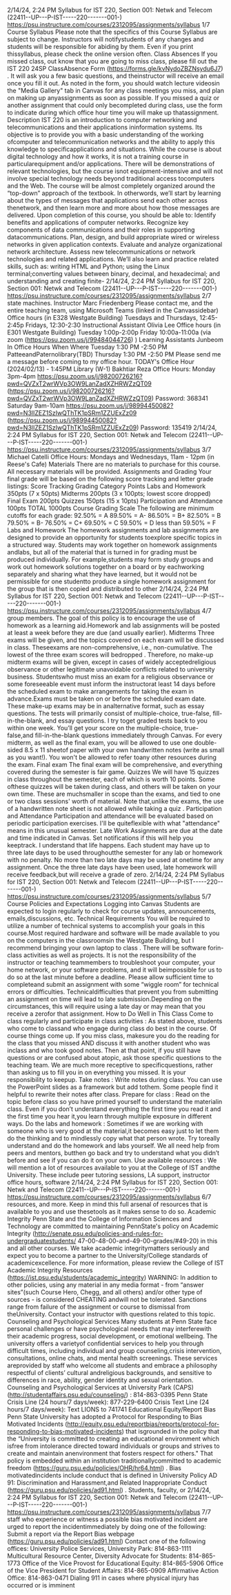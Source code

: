 2/14/24, 2:24 PM Syllabus for IST 220, Section 001: Netwk and Telecom (22411--UP---P-IST-----220-------001-)
https://psu.instructure.com/courses/2312095/assignments/syllabus 1/7
Course Syllabus
Please note that the specifics of this Course Syllabus are subject to change. Instructors will notifystudents of any changes and students will be responsible for abiding by them. Even if you print thissyllabus, please check the online version often.
Class Absences
If you missed class, out know that you are going to miss class, please fill out the
IST 220 24SP ClassAbsence Form (https://forms.gle/kvNydoZBZNsydu6J7)
. It will ask you a few basic questions, and theinstructor will receive an email once you fill it out. As noted in the form, you should watch lecture videosin the "Media Gallery" tab in Canvas for any class meetings you miss, and plan on making up anyassignments as soon as possible. If you missed a quiz or another assignment that could only becompleted during class, use the form to indicate during which office hour time you will make up thatassignment.
Description
IST 220 is an introduction to computer networking and telecommunications and their applications ininformation systems. Its objective is to provide you with a basic understanding of the working ofcomputer and telecommunication networks and the ability to apply this knowledge to specificapplications and situations.
While the course is about digital technology and how it works, it is not a training course in particularequipment and/or applications. There will be demonstrations of relevant technologies, but the course isnot equipment-intensive and will not involve special technology needs beyond traditional access tocomputers and the Web.
The course will be almost completely organized around the “top-down” approach of the textbook. In otherwords, we’ll start by learning about the types of messages that applications send each other across thenetwork, and then learn more and more about how those messages are delivered.
Upon completion of this course, you should be able to:
Identify benefits and applications of computer networks.
Recognize key components of data communications and their roles in supporting datacommunications.
Plan, design, and build appropriate wired or wireless networks in given application contexts.
Evaluate and analyze organizational network architecture.
Assess new telecommunications or network technologies and related applications.
We’ll also learn and practice related skills, such as: writing HTML and Python; using the Linux terminal;converting values between binary, decimal, and hexadecimal; and understanding and creating finite-
2/14/24, 2:24 PM Syllabus for IST 220, Section 001: Netwk and Telecom (22411--UP---P-IST-----220-------001-)
https://psu.instructure.com/courses/2312095/assignments/syllabus 2/7
state machines.
Instructor
Marc Friedenberg
Please contact me, and the entire teaching team, using Microsoft Teams (linked in the Canvassidebar)
Office hours (in E328 Westgate Building)
Tuesdays and Thursdays, 12:45-2:45p
Fridays, 12:30-2:30
Instructional Assistant
Olivia Lee
Office hours (in E301 Westgate Building)
Tuesday 1:00p-2:00p
Friday 10:00a-11:00a (via
zoom (https://psu.zoom.us/j/99484044726)
)
Learning Assistants
Junbeom In
Office Hours
When
Where
Tuesday
1:30 PM -2:50 PM
PatteeandPaternolibrary(TBD)
Thursday
1:30 PM -2:50 PM
Please send me a message before coming to my office hour.
TODAY's Office Hour (2024/02/13) - 1:45PM
Library (W-1)
Bakhtiar Reza
Office Hours:
Monday 3pm-4pm
https://psu.zoom.us/j/98200726216?pwd=QVZxT2wrWVp3OW9LanZadXZHRWZzQT09
(https://psu.zoom.us/j/98200726216?pwd=QVZxT2wrWVp3OW9LanZadXZHRWZzQT09)
Password: 368341
Saturday 9am-10am
https://psu.zoom.us/j/98994450082?pwd=N3lIZEZ1SzIwQThTK1pSRm1ZZUExZz09
(https://psu.zoom.us/j/98994450082?pwd=N3lIZEZ1SzIwQThTK1pSRm1ZZUExZz09)
Password: 135419
2/14/24, 2:24 PM Syllabus for IST 220, Section 001: Netwk and Telecom (22411--UP---P-IST-----220-------001-)
https://psu.instructure.com/courses/2312095/assignments/syllabus 3/7
Michael Catelli
Office Hours: Mondays and Wednesdays, 11am - 12pm (in Reese's Cafe)
Materials
There are no materials to purchase for this course. All necessary materials will be provided.
Assignments and Grading
Your final grade will be based on the following score tracking and letter grade listings:
Score Tracking
Grading Category
Points
Labs and Homework
350pts
(7 x 50pts)
Midterms
200pts
(3 x 100pts; lowest score dropped)
Final Exam
200pts
Quizzes
150pts
(15 x 10pts)
Participation and Attendance
100pts
TOTAL
1000pts
Course Grading Scale
The following are minimum cutoffs for each grade:
92.50% = A
89.50% = A-
86.50% = B+
82.50% = B
79.50% = B-
76.50% = C+
69.50% = C
59.50% = D
less than 59.50% = F
Labs and Homework
The homework assignments and lab assignments are designed to provide an opportunity for students toexplore specific topics in a structured way. Students may work together on homework assignments andlabs, but all of the material that is turned in for grading must be produced individually. For example,students may form study groups and work out homework solutions together on a board or by eachworking separately and sharing what they have learned, but it would not be permissible for one studentto produce a single homework assignment for the group that is then copied and distributed to other
2/14/24, 2:24 PM Syllabus for IST 220, Section 001: Netwk and Telecom (22411--UP---P-IST-----220-------001-)
https://psu.instructure.com/courses/2312095/assignments/syllabus 4/7
group members. The goal of this policy is to encourage the use of homework as a learning aid.Homework and lab assignments will be posted at least a week before they are due (and usually earlier).
Midterms
Three exams will be given, and the topics covered on each exam will be discussed in class. Theseexams are non-comprehensive, i.e., non-cumulative.
The lowest of the three exam scores will bedropped
. Therefore, no make-up midterm exams will be given, except in cases of widely acceptedreligious observance or other legitimate unavoidable conflicts related to university business. Studentswho must miss an exam for a religious observance or some foreseeable event must inform the instructorat least 14 days before the scheduled exam to make arrangements for taking the exam in advance.Exams must be taken on or before the scheduled exam date. These make-up exams may be in analternative format, such as essay questions.
The tests will primarily consist of multiple-choice, true-false, fill-in-the-blank, and essay questions. I try toget graded tests back to you within one week. You’ll get your score on the multiple-choice, true-false,and fill-in-the-blank questions immediately through Canvas.
For every midterm, as well as the final exam, you will be allowed to use one double-sided 8.5 x 11 sheetof paper with your own handwritten notes (write as small as you want!). You won't be allowed to refer toany other resources during the exam.
Final exam
The final exam will be comprehensive, and everything covered during the semester is fair game.
Quizzes
We will have 15 quizzes in class throughout the semester, each of which is worth 10 points. Some ofthese quizzes will be taken during class, and others will be taken on your own time. These are muchsmaller in scope than the exams, and tied to one or two class sessions' worth of material. Note that,unlike the exams,
the use of a handwritten note sheet is not allowed while taking a quiz
.
Participation and Attendance
Participation and attendance will be evaluated based on periodic participation exercises. I'll be quiteflexible with what "attendance" means in this unusual semester.
Late Work
Assignments are due at the date and time indicated in Canvas. Set notifications if this will help you keeptrack. I understand that life happens. Each student may have up to three late days to be used throughoutthe semester for any lab or homework with no penalty. No more than two late days may be used at onetime for any assignment. Once the three late days have been used, late homework will receive feedback,but will receive a grade of zero.
2/14/24, 2:24 PM Syllabus for IST 220, Section 001: Netwk and Telecom (22411--UP---P-IST-----220-------001-)
https://psu.instructure.com/courses/2312095/assignments/syllabus 5/7
Course Policies and Expectations
Logging into Canvas
Students are expected to login regularly to check for course updates, announcements, emails,discussions, etc.
Technical Requirements
You will be required to utilize a number of technical systems to accomplish your goals in this course.Most required hardware and software will be made available to you on the computers in the classroomsin the Westgate Building, but
I recommend bringing your own laptop to class
. There will be software forin-class activities as well as projects. It is not the responsibility of the instructor or teaching teammembers to troubleshoot your computer, your home network, or your software problems, and it will beimpossible for us to do so at the last minute before a deadline. Please allow sufficient time to completeand submit an assignment with some “wiggle room” for technical errors or difficulties. Technicaldifficulties that prevent you from submitting an assignment on time will lead to late submission.Depending on the circumstances, this will require using a late day or may mean that you receive a zerofor that assignment.
How to Do Well in This Class
Come to class regularly and participate in class activities
: As stated above, students who come to classand who engage during class do best in the course. Of course things come up. If you miss class, makesure you do the reading for the class that you missed AND discuss it with another student who was inclass and who took good notes. Then at that point, if you still have questions or are confused about atopic, ask those specific questions to the teaching team. We are much more receptive to specificquestions, rather than asking us to fill you in on everything you missed. It is your responsibility to keepup.
Take notes
: Write notes during class. You can use the PowerPoint slides as a framework but add tothem. Some people find it helpful to rewrite their notes after class.
Prepare for class
: Read on the topic before class so you have primed yourself to understand the materialin class. Even if you don’t understand everything the first time you read it and the first time you hear it,you learn through multiple exposure in different ways.
Do the labs and homework
: Sometimes if we are working with someone who is very good at the material,it becomes easy just to let them do the thinking and to mindlessly copy what that person wrote. Try toreally understand and do the homework and labs yourself. We all need help from peers and mentors, butthen go back and try to understand what you didn’t before and see if you can do it on your own.
Use available resources
: We will mention a lot of resources available to you at the College of IST andthe University. These include peer tutoring sessions, LA support, instructor office hours, software
2/14/24, 2:24 PM Syllabus for IST 220, Section 001: Netwk and Telecom (22411--UP---P-IST-----220-------001-)
https://psu.instructure.com/courses/2312095/assignments/syllabus 6/7
resources, and more. Keep in mind this full arsenal of resources that is available to you and use thesetools as it makes sense to do so.
Academic Integrity
Penn State and the College of Information Sciences and Technology are committed to maintaining
PennState's policy on Academic Integrity (http://senate.psu.edu/policies-and-rules-for-undergraduatestudents/
47-00-48-00-and-49-00-grades/#49-20)
in this and all other courses. We take academic integritymatters seriously and expect you to become a partner to the University/College standards of academicexcellence.
For more information, please review the
College of IST Academic Integrity Resources
(https://ist.psu.edu/students/academic_integrity)
WARNING: In addition to other policies, using any material in any media format - from “answer sites”(such Course Hero, Chegg, and all others) and/or other type of sources - is considered CHEATING andwill not be tolerated. Sanctions range from failure of the assignment or course to dismissal from theUniversity. Contact your instructor with questions related to this topic.
Counseling and Psychological Services
Many students at Penn State face personal challenges or have psychological needs that may interferewith their academic progress, social development, or emotional wellbeing. The university offers a varietyof confidential services to help you through difficult times, including individual and group counseling,crisis intervention, consultations, online chats, and mental health screenings. These services areprovided by staff who welcome all students and embrace a philosophy respectful of clients’ cultural andreligious backgrounds, and sensitive to differences in race, ability, gender identity and sexual orientation.
Counseling and Psychological Services at University Park (CAPS)
(http://studentaffairs.psu.edu/counseling/)
: 814-863-0395
Penn State Crisis Line (24 hours/7 days/week): 877-229-6400
Crisis Text Line (24 hours/7 days/week): Text LIONS to 741741
Educational Equity/Report Bias
Penn State University has adopted a
Protocol for Responding to Bias Motivated Incidents
(http://equity.psu.edu/reportbias/reports/protocol-for-responding-to-bias-motivated-incidents)
that isgrounded in the policy that the “University is committed to creating an educational environment which isfree from intolerance directed toward individuals or groups and strives to create and maintain anenvironment that fosters respect for others." That policy is embedded within an institution traditionallycommitted to
academic freedom (https://guru.psu.edu/policies/OHR/hr64.html)
. Bias motivatedincidents include conduct that is defined in
University Policy AD 91: Discrimination and Harassment,and Related Inappropriate Conduct (https://guru.psu.edu/policies/ad91.html)
. Students, faculty, or
2/14/24, 2:24 PM Syllabus for IST 220, Section 001: Netwk and Telecom (22411--UP---P-IST-----220-------001-)
https://psu.instructure.com/courses/2312095/assignments/syllabus 7/7
staff who experience or witness a possible bias motivated incident are urged to report the incidentimmediately by doing one of the following:
Submit a report via the
Report Bias webpage (https://guru.psu.edu/policies/ad91.html)
Contact one of the following offices:
University Police Services, University Park: 814-863-1111
Multicultural Resource Center, Diversity Advocate for Students: 814-865-1773
Office of the Vice Provost for Educational Equity: 814-865-5906
Office of the Vice President for Student Affairs: 814-865-0909
Affirmative Action Office: 814-863-0471
Dialing 911 in cases where physical injury has occurred or is imminent
